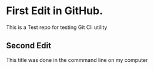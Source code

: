 # First Edit in GitHub.
This is a Test repo for testing Git Cli utility

## Second Edit
This title was done in the commmand line on my computer
